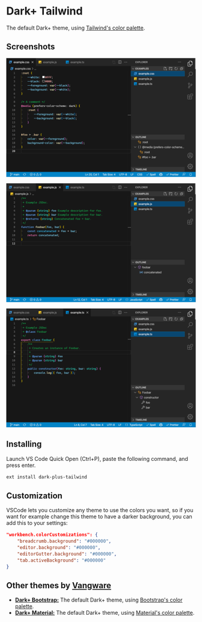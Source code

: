 # Dark+ Tailwind

The default Dark+ theme, using [Tailwind's color palette](https://tailwindcss.com/docs/customizing-colors).

## Screenshots

![CSS screenshot](https://raw.githubusercontent.com/vangware/dark-plus-tailwind/main/screenshots/css.png)

![JavaScript screenshot](https://raw.githubusercontent.com/vangware/dark-plus-tailwind/main/screenshots/javascript.png)

![TypeScript screenshot](https://raw.githubusercontent.com/vangware/dark-plus-tailwind/main/screenshots/typescript.png)

## Installing

Launch VS Code Quick Open (Ctrl+P), paste the following command, and press enter.

```bash
ext install dark-plus-tailwind
```

## Customization

VSCode lets you customize any theme to use the colors you want, so if you want for example change this theme to have a darker background, you can add this to your settings:

```json
"workbench.colorCustomizations": {
	"breadcrumb.background": "#000000",
	"editor.background": "#000000",
	"editorGutter.background": "#000000",
	"tab.activeBackground": "#000000"
}
```

## Other themes by [Vangware](https://vangware.com)

-   [**Dark+ Bootstrap:**](https://lshi.ru/dark-plus-bootstrap) The default Dark+ theme, using [Bootstrap's color palette](https://getbootstrap.com/docs/5.0/customize/color/#all-colors).
-   [**Dark+ Material:**](https://lshi.ru/dark-plus-material) The default Dark+ theme, using [Material's color palette](https://material.io/design/color/the-color-system.html#tools-for-picking-colors).
